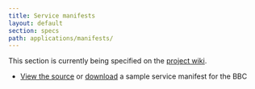 ```yaml
---
title: Service manifests
layout: default
section: specs
path: applications/manifests/
---
```


This section is currently being specified on the [project wiki](http://github.com/nexgenta/Baird/wiki/Service-manifests).

* [View the source](http://github.com/nexgenta/Baird/blob/gh-pages/applications/manifests/sample-bbc.xml) or [download](sample-bbc.xml) a sample service manifest for the BBC

